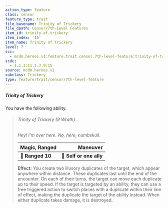 ```yaml
---
action_type: feature
class: censor
feature_type: trait
file_basename: Trinity of Trickery
file_dpath: Censor/7th-Level Features
item_id: trinity-of-trickery
item_index: '15'
item_name: Trinity of Trickery
level: 7
scc:
  - mcdm.heroes.v1:feature.trait.censor.7th-level-feature:trinity-of-trickery
scdc:
  - 1.1.1:11.1.7.9:15
source: mcdm.heroes.v1
subclass: Trickery
type: feature/trait/censor/7th-level-feature
---
```


##### Trinity of Trickery

You have the following ability.

<!-- -->
> ###### Trinity of Trickery (9 Wrath)
>
> *Hey! I'm over here. No, here, numbskull.*
>
> | **Magic, Ranged** |            **Maneuver** |
> | ----------------- | ----------------------: |
> | **📏 Ranged 10**  | **🎯 Self or one ally** |
>
> **Effect:** You create two illusory duplicates of the target, which appear anywhere within distance. These duplicates last until the end of the encounter. On each of their turns, the target can move each duplicate up to their speed. If the target is targeted by an ability, they can use a free triggered action to switch places with a duplicate within their line of effect, making the duplicate the target of the ability instead. When either duplicate takes damage, it is destroyed.
